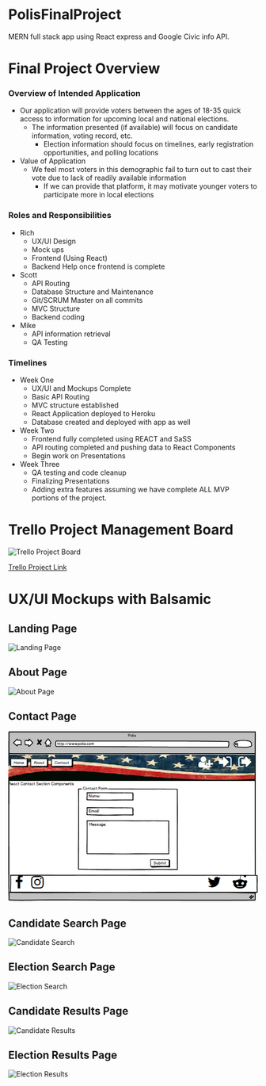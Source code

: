 # PolisFinalProject
MERN full stack app using React express and Google Civic info API.

# Final Project Overview
### Overview of Intended Application
* Our application will provide voters between the ages of 18-35 quick access to information for upcoming local and national elections.
    * The information presented (if available) will focus on candidate information, voting record, etc.
        * Election information should focus on timelines, early registration opportunities, and polling locations
* Value of Application
    * We feel most voters in this demographic fail to turn out to cast their vote due to lack of readily available information
        * If we can provide that platform, it may motivate younger voters to participate more in local elections
### Roles and Responsibilities
* Rich
    * UX/UI Design
    * Mock ups
    * Frontend (Using React)
    * Backend Help once frontend is complete
* Scott
    * API Routing
    * Database Structure and Maintenance
    * Git/SCRUM Master on all commits
    * MVC Structure
    * Backend coding
* Mike
    * API information retrieval
    * QA Testing
### Timelines
* Week One
    * UX/UI and Mockups Complete
    * Basic API Routing 
    * MVC structure established
    * React Application deployed to Heroku
    * Database created and deployed with app as well
* Week Two
    * Frontend fully completed using REACT and SaSS
    * API routing completed and pushing data to React Components
    * Begin work on Presentations
* Week Three
    * QA testing and code cleanup
    * Finalizing Presentations
    * Adding extra features assuming we have complete ALL MVP portions of the project.

# Trello Project Management Board

![Trello Project Board](clients/images/trello-screenshot)

[Trello Project Link](https://trello.com/b/1fDKIS8D/polis-project)

# UX/UI Mockups with Balsamic

## Landing Page
![Landing Page](clients/images/polis-landing-page.png)

## About Page
![About Page](client/images/company-about-page.png)

## Contact Page
![Contact Page](templates/images/company-contact-page.png)

## Candidate Search Page
![Candidate Search](client/images/candidate-search-page.png)

## Election Search Page
![Election Search](client/images/election-search-page.png)

## Candidate Results Page
![Candidate Results](client/images/candidate-results-page.png)

## Election Results Page
![Election Results](client/images/election-results-page.png)






